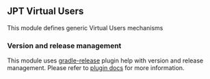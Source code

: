 ## JPT Virtual Users

This module defines generic Virtual Users mechanisms

### Version and release management
This module uses [gradle-release](https://bitbucket.org/atlassian/gradle-release/src/master/) plugin help with 
version and release management. 
Please refer to [plugin docs](https://bitbucket.org/atlassian/gradle-release/src/release-0.0.2/README.md) for more information.